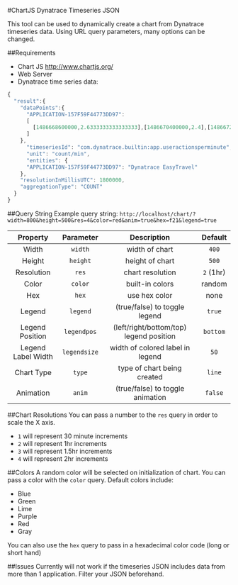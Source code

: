 #ChartJS Dynatrace Timeseries JSON

This tool can be used to dynamically create a chart from Dynatrace timeseries data.
Using URL query parameters, many options can be changed.

##Requirements
- Chart JS http://www.chartjs.org/
- Web Server
- Dynatrace time series data: 
```javascript
{
  "result":{
    "dataPoints":{
      "APPLICATION-157F59F44773DD97":
      [
        [1486668600000,2.6333333333333333],[1486670400000,2.4],[1486672200000,2.466666666666667],[1486674000000,2.6666666666666665],[1486675800000,2.8],[1486677600000,4.466666666666667],[1486679400000,3.533333333333333],[1486681200000,3.0],[1486683000000,3.1333333333333333]
      ]
    },
      "timeseriesId": "com.dynatrace.builtin:app.useractionsperminute",
      "unit": "count/min",
      "entities": {
      "APPLICATION-157F59F44773DD97": "Dynatrace EasyTravel"
    },
    "resolutionInMillisUTC": 1800000,
    "aggregationType": "COUNT"
  }
}
```

##Query String
Example query string:
`http://localhost/chart/?width=800&height=500&res=4&color=red&anim=true&hex=f21&legend=true`

| Property | Parameter | Description | Default |
|:---:|:---:|:---:|:---:|
| Width | `width` | width of chart | `400` |
| Height | `height` | height of chart | `500` |
| Resolution | `res` | chart resolution | `2` (1hr) |
| Color | `color` | built-in colors | random |
| Hex | `hex` | use hex color | none |
| Legend | `legend` | (true/false) to toggle legend | `true` |
| Legend Position | `legendpos` | (left/right/bottom/top) legend position | `bottom` |
| Legend Label Width | `legendsize` | width of colored label in legend | `50` |
| Chart Type | `type` | type of chart being created | `line` |
| Animation | `anim` | (true/false) to toggle animation | `false` |


##Chart Resolutions
You can pass a number to the `res` query in order to scale the X axis.
- `1` will represent 30 minute increments 
- `2` will represent 1hr increments
- `3` will represent 1.5hr increments
- `4` will represent 2hr increments

##Colors
A random color will be selected on initialization of chart.
You can pass a color with the `color` query. Default colors include:
- Blue
- Green
- Lime
- Purple
- Red
- Gray

You can also use the `hex` query to pass in a hexadecimal color code (long or short hand)

##Issues
Currently will not work if the timeseries JSON includes data from more than 1 application. Filter your JSON beforehand.
